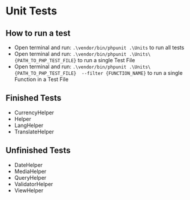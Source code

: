 # Unit Tests

## How to run a test

- Open terminal and run: `.\vendor/bin/phpunit .\Units` to run all tests
- Open terminal and run: `.\vendor/bin/phpunit .\Units\{PATH_TO_PHP_TEST_FILE}` to run a single Test File
- Open terminal and run: `.\vendor/bin/phpunit .\Units\{PATH_TO_PHP_TEST_FILE}  --filter {FUNCTION_NAME}` to run a single Function in a Test File

## Finished Tests

- CurrencyHelper
- Helper
- LangHelper
- TranslateHelper

## Unfinished Tests

- DateHelper
- MediaHelper
- QueryHelper
- ValidatorHelper
- ViewHelper
